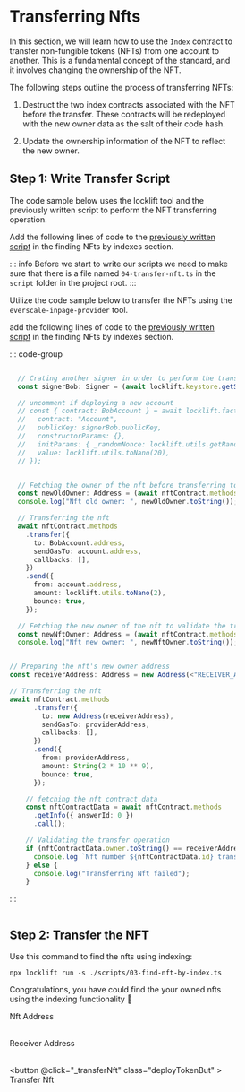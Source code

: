 # Transferring Nfts

<div class="deployToken">

In this section, we will learn how to use the  `Index`  contract to transfer non-fungible tokens (NFTs) from one account to another. This is a fundamental concept of the standard, and it involves changing the ownership of the NFT.

The following steps outline the process of transferring NFTs:

1. Destruct the two index contracts associated with the NFT before the transfer. These contracts will be redeployed with the new owner data as the salt of their code hash.

2. Update the ownership information of the NFT to reflect the new owner.

## Step 1: Write Transfer Script

<span  :class="LLdis"  >

The code sample below uses the locklift tool and the previously written script to perform the NFT transferring operation.

Add the following lines of code to the [previously written script](./findingNftByIndexes.md#step-1-write-searching-script) in the finding NFts by indexes section.

::: info
Before we start to write our scripts we need to make sure that there is a file named `04-transfer-nft.ts` in the `script` folder in the project root.
:::

</span>

<span :class="EIPdis"  >

Utilize the code sample below to transfer the NFTs using the `everscale-inpage-provider` tool.

add the following lines of code to the [previously written script](./findingNftByIndexes.md#step-1-write-searching-script) in the finding NFts by indexes section.

</span>

<div @click="codeBlockSwitchHandler" >

::: code-group

```` typescript [locklift]

  // Crating another signer in order to perform the transferring nft from one account to another
  const signerBob: Signer = (await locklift.keystore.getSigner("0"))!;

  // uncomment if deploying a new account
  // const { contract: BobAccount } = await locklift.factory.deployContract({
  //   contract: "Account",
  //   publicKey: signerBob.publicKey,
  //   constructorParams: {},
  //   initParams: { _randomNonce: locklift.utils.getRandomNonce() },
  //   value: locklift.utils.toNano(20),
  // });


  // Fetching the owner of the nft before transferring to be able to validate the transfer process.
  const newOldOwner: Address = (await nftContract.methods.getInfo({ answerId: 0 }).call()).owner;
  console.log("Nft old owner: ", newOldOwner.toString());

  // Transferring the nft
  await nftContract.methods
    .transfer({
      to: BobAccount.address,
      sendGasTo: account.address,
      callbacks: [],
    })
    .send({
      from: account.address,
      amount: locklift.utils.toNano(2),
      bounce: true,
    });

  // Fetching the new owner of the nft to validate the transfer operation
  const newNftOwner: Address = (await nftContract.methods.getInfo({ answerId: 0 }).call()).owner;
  console.log("Nft new owner: ", newNftOwner.toString());

````

````typescript [everscale-inpage-provider]

// Preparing the nft's new owner address
const receiverAddress: Address = new Address(<"RECEIVER_ADDRESS">);

// Transferring the nft
await nftContract.methods
      .transfer({
        to: new Address(receiverAddress),
        sendGasTo: providerAddress,
        callbacks: [],
      })
      .send({
        from: providerAddress,
        amount: String(2 * 10 ** 9),
        bounce: true,
      });

    // fetching the nft contract data
    const nftContractData = await nftContract.methods
      .getInfo({ answerId: 0 })
      .call();

    // Validating the transfer operation
    if (nftContractData.owner.toString() == receiverAddress) {
      console.log `Nft number ${nftContractData.id} transferred to ${receiverAddress}`;
    } else {
      console.log("Transferring Nft failed");
    }
````

:::

</div>


<div class="action">

## Step 2: Transfer the NFT

<div :class="llAction">

Use this command to find the nfts using indexing:

```shell
npx locklift run -s ./scripts/03-find-nft-by-index.ts
```
<ImgContainer src= '/transferNft.png' width="100%" altText="deployTip3Output" />

Congratulations, you have could find the your owned nfts using the indexing functionality 🎉

</div>

<div :class="eipAction" >


<p style="margin-bottom: 0;">Nft Address</p>

<input ref="actionNftAddress" type="text" class="action Ain" />

<p style="margin-bottom: 0;">Receiver Address</p>

<input ref="actionReceiverAddress" type="text" class="action Ain" />

<button @click="_transferNft" class="deployTokenBut" > Transfer Nft </button>

<p id="output-p" :class="EIPdis"><loading :text="loadingText"/></p>

</div>

</div>

</div>

<script lang="ts" >

import { defineComponent, ref, onMounted } from "vue";
import {toast} from "/src/helpers/toast";
import ImgContainer from "../../../.vitepress/theme/components/shared/BKDImgContainer.vue"
import loading from "../../../.vitepress/theme/components/shared/BKDLoading.vue"
import { transferNft } from "../../scripts/transferNft";

export default defineComponent({
  name: "deployToken",
      components :{
    ImgContainer,
    loading
  },
  data(){
    return{
        LLdis: "cbShow",
        EIPdis: "cbHide",
        llAction: "llAction cbShow",
        eipAction: "eipAction cbHide",
        collMeta: "cbHide",
        nftMeta: "cbHide",
        loadingText: " ",
        loadingText2: " "
        }
  },
  setup() {



async function _transferNft(){
        this.loadingText = ""
        if (
            this.$refs.actionNftAddress.value == ''

        ){
            toast("Nft address field is required !", 0)
            this.loadingText = "Failed"
            return
        }
        if (
            this.$refs.actionReceiverAddress.value == ''

        ){
            toast("Receiver address field is required !", 0)
            this.loadingText = "Failed"
            return
        }
        let  deployTokenRes = await transferNft(
            this.$refs.actionNftAddress.value,
            this.$refs.actionReceiverAddress.value
        )

        // Rendering the output
        deployTokenRes = !deployTokenRes ? "Failed" :  deployTokenRes;
        this.loadingText = deployTokenRes;
  }

  async function codeBlockSwitchHandler(e){
     if(e.target.innerHTML.includes("everscale-inpage-provider")){
        this.LLdis = "cbHide"
        this.EIPdis = "cbShow"
        this.llAction = "llAction cbHide"
        this.eipAction = "eipAction cbShow"
     }else if(e.target.innerHTML.includes("locklift")){
        this.EIPdis = "cbHide"
        this.LLdis = "cbShow"
        this.llAction = "llAction cbShow"
        this.eipAction = "eipAction cbHide"

     }
  }
return {
        _transferNft,
        codeBlockSwitchHandler
    };
  }

});

</script>


<style>

textarea{
 width:100%;
 height: 400px;
}

.action{
    display:inline-block;
}

.actionInName{
    font-size: .9rem;
}

.deployTokenBut, .Ain, details
{
  background-color: var(--vp-c-bg-mute);
  transition: background-color 0.1s;
  border: 1px solid var(--vp-c-divider);
  border-radius: 8px;
  font-weight: 600;
  cursor : pointer;
}

details{
    padding : 0 10px 0 10px;
}
.Ain{
    padding-left : 10px;
    margin : 0;
}
.deployTokenBut{
    cursor:pointer;
    padding: 5px 12px;
    display: flex;
    transition: all ease .3s;
}

.deployTokenBut:hover{
      border: 1px solid var(--light-color-ts-class);
}

#output-p{
    /* height: 30px; */
    padding: 2px 10px;
    border-radius: 8px;
    border: 1px solid var(--vp-c-divider);
    }

.cbShow{
    display: block;
}
.cbHide{
    display: none;
}

.eipAction{
    font-weight: 600;
}

* {box-sizing: border-box;}

.container {
  display: flex;
  position: relative;
  margin-bottom: 12px;
  font-size: .9rem;
}

.container .checkboxInput {
  position: absolute;
  opacity: 0;
  height: 0;
  width: 0;

}

.checkmark {
  cursor: pointer;
  position: relative;
  top: 0;
  left: 0;
  height: 25px;
  width: 25px;
  background-color: var(--vp-c-bg-mute);
  border: 1px solid var(--vp-c-divider);
  border-radius : 8px;
  margin-left: 10px;
}

.container input:checked ~ .checkmark {
  background-color: var(--light-color-ts-class);
}

.checkmark:after {
  content: "";
  position: absolute;
  display: none;
}

.container input:checked ~ .checkmark:after {
  display: block;
}

.container .checkmark:after {
  left: 9px;
  top: 5px;
  width: 5px;
  height: 10px;
  border: solid white;
  border-width: 0 3px 3px 0;
  -webkit-transform: rotate(45deg);
  -ms-transform: rotate(45deg);
  transform: rotate(45deg);
}

</style>